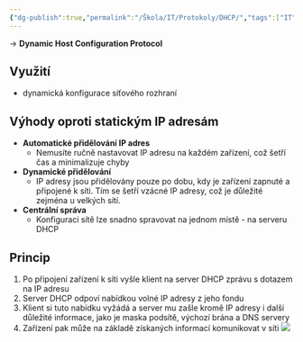 ```yaml
---
{"dg-publish":true,"permalink":"/Škola/IT/Protokoly/DHCP/","tags":["IT","Software","Protokol"],"created":"2024-03-14T18:45:24.167+01:00","updated":"2024-05-06T12:24:52.738+02:00"}
---
```


-> **Dynamic Host Configuration Protocol**
## Využití
- dynamická konfigurace síťového rozhraní
## Výhody oproti statickým IP adresám
- **Automatické přidělování IP adres**
	- Nemusíte ručně nastavovat IP adresu na každém zařízení, což šetří čas a minimalizuje chyby
- **Dynamické přidělování**
	- IP adresy jsou přidělovány pouze po dobu, kdy je zařízení zapnuté a připojené k síti. Tím se šetří vzácné IP adresy, což je důležité zejména u velkých sítí.
- **Centrální správa**
	- Konfiguraci sítě lze snadno spravovat na jednom místě - na serveru DHCP
## Princip
1. Po připojení zařízení k síti vyšle klient na server DHCP zprávu s dotazem na IP adresu
2. Server DHCP odpoví nabídkou volné IP adresy z jeho fondu
3. Klient si tuto nabídku vyžádá a server mu zašle kromě IP adresy i další důležité informace, jako je maska podsítě, výchozí brána a DNS servery
4. Zařízení pak může na základě získaných informací komunikovat v síti
![](https://lh7-us.googleusercontent.com/Z2Uf8LIQXLvDlb7l9dF50MLf-kXp1SvQKkzoyUxV7QhtpFEgCVgWWnrLU1rX_KyWQPnuPN3yEitrd2FPgiJwENPYUlOgRbn38N6E6Cy-4liZ8URA5hlEvUmDn4pL9tzxIHpYlHyNn5YhBQMUQCCq29o)
